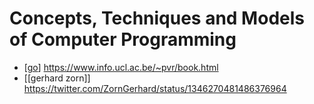 # Concepts, Techniques and Models of Computer Programming

- [[go]] https://www.info.ucl.ac.be/~pvr/book.html
- [[gerhard zorn]] https://twitter.com/ZornGerhard/status/1346270481486376964


[//begin]: # "Autogenerated link references for markdown compatibility"
[go]: go "Go"
[//end]: # "Autogenerated link references"